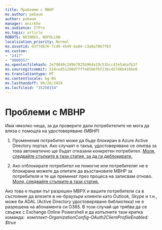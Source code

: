 ```yaml
---
title: Проблеми с МВНР
ms.author: pebaum
author: pebaum
manager: mnirkhe
ms.audience: ITPro
ms.topic: article
ROBOTS: NOINDEX, NOFOLLOW
localization_priority: Normal
ms.assetid: 63f7d676-7cd9-4549-ba84-c3a8a7867f63
ms.custom:
- "2417"
- "9000557"
ms.openlocfilehash: 2e79040c249b7825b964a19c51bcc42e5a6afb3f
ms.sourcegitcommit: 514ced512d0d7fff485b6fbf236cd27d6b4166e0
ms.translationtype: MT
ms.contentlocale: bg-BG
ms.lasthandoff: 06/26/2019
ms.locfileid: "35250154"
---
```

# <a name="issues-with-mfa"></a>Проблеми с МВНР
Има няколко неща, за да проверите дали потребителите не мога да вляза с помощта на удостоверяване (МВНР)

1. Променения потребител може да бъде блокиран в Azure Active Directory портал. Ако случаят е такъв, удостоверяване се опитва за това автоматично ще бъдат отказани конкретен потребител. [Моля, следвайте стъпките в тази статия, за да ги деблокирате.](https://docs.microsoft.com/azure/active-directory/authentication/howto-mfa-mfasettings#block-and-unblock-users)

2. Ако отблокирате потребител не помогне или потребителят не е блокирана можете да опитате да възстановите МВНР за потребителя и те ще преминат през процеса на записвам отново. [Моля, следвайте стъпките в тази статия.](https://docs.microsoft.com/azure/active-directory/authentication/howto-mfa-userdevicesettings#require-users-to-provide-contact-methods-again)

Ако това е първи път разрешен МВРХ и вашите потребители са в състояние да влезете в не-браузъри клиенти като Outlook, Skype и т.н., може би ADAL (Active Directory удостоверяване библиотека) не е разрешена на абонамента си O365. В този случай ще трябва да се свърже с Exchange Online Powershell и да изпълните тази кратка команда:  *комплект-OrganizationConfig-OAuth2ClientProfileEnabled: $true*